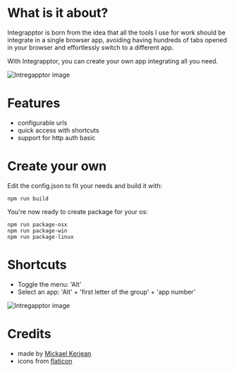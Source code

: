 # What is it about?
Integrapptor is born from the idea that all the tools I use for work should be integrate in a single browser app, avoiding having hundreds of tabs opened in your browser and effortlessly switch to a different app.

With Integrapptor, you can create your own app integrating all you need.

![Intregapptor image](https://raw.githubusercontent.com/mickael-kerjean/integrapptor/master/screenshot.jpg)

# Features
- configurable urls
- quick access with shortcuts
- support for http auth basic

# Create your own
Edit the config.json to fit your needs and build it with:
```
npm run build
```
You're now ready to create package for your os:
```
npm run package-osx
npm run package-win
npm run package-linux
```

# Shortcuts
- Toggle the menu: 'Alt'
- Select an app: 'Alt' + 'first letter of the group' + 'app number'

![Intregapptor image](https://raw.githubusercontent.com/mickael-kerjean/integrapptor/master/screenshot2.jpg)

# Credits
- made by [Mickael Kerjean](https://mickael.kerjean.me/about)
- icons from [flaticon](https://flaticon.com)
